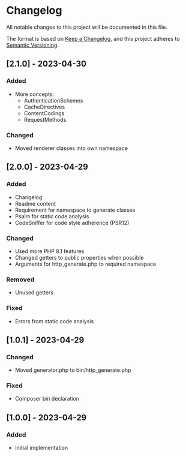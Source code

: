 # Changelog

All notable changes to this project will be documented in this file.

The format is based on [Keep a Changelog](https://keepachangelog.com/en/1.0.0/),
and this project adheres to [Semantic Versioning](https://semver.org/spec/v2.0.0.html).

## [2.1.0] - 2023-04-30
### Added
- More concepts:
  - AuthenticationSchemes
  - CacheDirectives
  - ContentCodings
  - RequestMethods

### Changed
- Moved renderer classes into own namespace

## [2.0.0] - 2023-04-29
### Added
- Changelog
- Readme content
- Requirement for namespace to generate classes
- Psalm for static code analysis 
- CodeSniffer for code style adherence (PSR12)

### Changed
- Used more PHP 8.1 features
- Changed getters to public properties when possible
- Arguments for http_generate.php to required namespace

### Removed
- Unused getters

### Fixed
- Errors from static code analysis

## [1.0.1] - 2023-04-29
### Changed
- Moved generator.php to bin/http_generate.php

### Fixed
- Composer bin declaration

## [1.0.0] - 2023-04-29
### Added
- Initial implementation